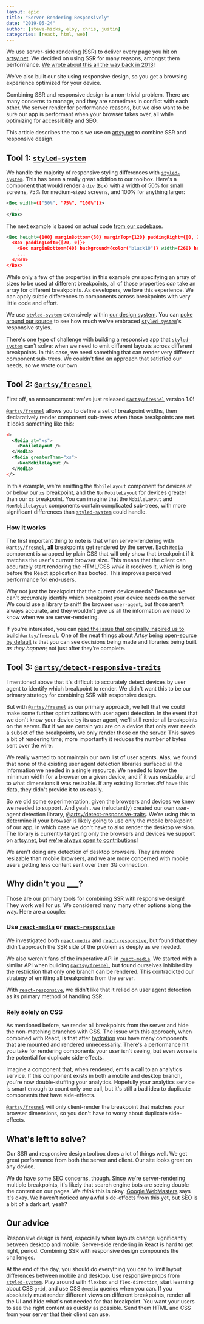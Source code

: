 ```yaml
---
layout: epic
title: "Server-Rendering Responsively"
date: "2019-05-24"
author: [steve-hicks, eloy, chris, justin]
categories: [react, html, web]
---
```


We use server-side rendering (SSR) to deliver every page you hit on [artsy.net](https://artsy.net). We decided on
using SSR for many reasons, amongst them performance.
[We wrote about this all the way back in 2013](https://artsy.github.io/blog/2013/11/30/rendering-on-the-server-and-client-in-node-dot-js/)!

We've also built our site using responsive design, so you get a browsing experience optimized for your device.

Combining SSR and responsive design is a non-trivial problem. There are many concerns to manage, and they are
sometimes in conflict with each other. We server render for performance reasons, but we also want to be sure our
app is performant when your browser takes over, all while optimizing for accessibility and SEO.

This article describes the tools we use on [artsy.net](https://artsy.net) to combine SSR and responsive design.

<!-- more -->

## Tool 1: [`styled-system`](https://styled-system.com)

We handle the majority of responsive styling differences with
[`styled-system`](https://styled-system.com/responsive-styles). This has been a really great addition to our
toolbox. Here's a component that would render a `div` (`Box`) with a width of 50% for small screens, 75% for
medium-sized screens, and 100% for anything larger:

```xml
<Box width={["50%", "75%", "100%"]}>
  ...
</Box>
```

The next example is based on actual code
[from our codebase](https://github.com/artsy/reaction/blob/f3dabb884d616c5c42bbd47b1432dc2a9456b8ca/src/Apps/Search/Components/SearchResultsSkeleton/Header.tsx#L6).

```xml
<Box height={100} marginBottom={30} marginTop={120} paddingRight={[0, 20]} paddingLeft={[0, 20]}>
  <Box paddingLeft={[20, 0]}>
    <Box marginBottom={40} background={color("black10")} width={260} height={20} />
    ...
  </Box>
</Box>
```

While only a few of the properties in this example _are_ specifying an array of sizes to be used at different
breakpoints, all of those properties _can_ take an array for different breakpoints. As developers, we love this
experience. We can apply subtle differences to components across breakpoints with very little code and effort.

We use [`styled-system`](https://styled-system.com) extensively within
[our design system](https://palette.artsy.net/). You can
[poke around our source](https://github.com/artsy/reaction/blob/f3dabb884d616c5c42bbd47b1432dc2a9456b8ca/src/Apps/Search/Components/SearchResultsSkeleton/Header.tsx#L6)
to see how much we've embraced [`styled-system`](https://styled-system.com)'s responsive styles.

There's one type of challenge with building a responsive app that [`styled-system`](https://styled-system.com)
can't solve: when we need to emit different layouts across different breakpoints. In this case, we need something
that can render very different component sub-trees. We couldn't find an approach that satisfied our needs, so we
wrote our own.

## Tool 2: [`@artsy/fresnel`](https://github.com/artsy/fresnel)

First off, an announcement: we've just released [`@artsy/fresnel`](https://github.com/artsy/fresnel) version 1.0!

[`@artsy/fresnel`](https://github.com/artsy/fresnel) allows you to define a set of breakpoint widths, then
declaratively render component sub-trees when those breakpoints are met. It looks something like this:

```xml
<>
  <Media at="xs">
    <MobileLayout />
  </Media>
  <Media greaterThan="xs">
    <NonMobileLayout />
  </Media>
</>
```

In this example, we're emitting the `MobileLayout` component for devices at or below our `xs` breakpoint, and the
`NonMobileLayout` for devices greater than our `xs` breakpoint. You can imagine that the `MobileLayout` and
`NonMobileLayout` components contain complicated sub-trees, with more significant differences than
[`styled-system`](https://styled-system.com) could handle.

### How it works

The first important thing to note is that when server-rendering with
[`@artsy/fresnel`](https://github.com/artsy/fresnel), **all** breakpoints get rendered by the server. Each `Media`
component is wrapped by plain CSS that will only show that breakpoint if it matches the user's current browser
size. This means that the client can accurately start rendering the HTML/CSS _while_ it receives it, which is long
before the React application has booted. This improves perceived performance for end-users.

Why not just the breakpoint that the current device needs? Because we can't _accurately_ identify which breakpoint
your device needs on the server. We could use a library to sniff the browser `user-agent`, but those aren't always
accurate, and they wouldn't give us all the information we need to know when we are server-rendering.

If you're interested, you can
[read the issue that originally inspired us to build `@artsy/fresnel`](https://github.com/artsy/reaction/issues/1367).
One of the neat things about Artsy being [open-source by default](/series/open-source-by-default/) is that you can
see decisions being made and libraries being built _as they happen_; not just after they're complete.

## Tool 3: [`@artsy/detect-responsive-traits`](https://github.com/artsy/detect-responsive-traits)

I mentioned above that it's difficult to accurately detect devices by user agent to identify which breakpoint to
render. We didn't want this to be our primary strategy for combining SSR with responsive design.

But with [`@artsy/fresnel`](https://github.com/artsy/fresnel) as our primary approach, we felt that we could make
some further optimizations with user agent detection. In the event that we don't know your device by its user
agent, we'll still render all breakpoints on the server. But if we are certain you are on a device that only ever
needs a subset of the breakpoints, we only render those on the server. This saves a bit of rendering time; more
importantly it reduces the number of bytes sent over the wire.

We really wanted to not maintain our own list of user agents. Alas, we found that none of the existing user agent
detection libraries surfaced all the information we needed in a single resource. We needed to know the minimum
width for a browser on a given device, and if it was resizable, and to what dimensions it was resizable. If any
existing libraries _did_ have this data, they didn't provide it to us easily.

So we did some experimentation, given the browsers and devices we knew we needed to support. And yeah...we
(reluctantly) created our own user-agent detection library,
[@artsy/detect-responsive-traits](https://github.com/artsy/detect-responsive-traits). We're using this to determine
if your browser is likely going to use only the mobile breakpoint of our app, in which case we don't have to also
render the desktop version. The library is currently targeting only the browsers and devices we support on
[artsy.net](artsy.net), but
[we're always open to contributions](https://github.com/artsy/detect-responsive-traits)!

We aren't doing any detection of desktop browsers. They are more resizable than mobile browsers, and we are more
concerned with mobile users getting less content sent over their 3G connection.

## Why didn't you \_\_\_?

Those are our primary tools for combining SSR with responsive design! They work well for us. We considered many
many other options along the way. Here are a couple:

### Use [`react-media`](https://github.com/ReactTraining/react-media) or [`react-responsive`](https://github.com/contra/react-responsive)

We investigated both [`react-media`](https://github.com/ReactTraining/react-media) and
[`react-responsive`](https://github.com/contra/react-responsive), but found that they didn't approach the SSR side
of the problem as deeply as we needed.

We also weren't fans of the imperative API in [`react-media`](https://github.com/ReactTraining/react-media). We
started with a similar API when building [`@artsy/fresnel`](https://github.com/artsy/fresnel), but found ourselves
inhibited by the restriction that only one branch can be rendered. This contradicted our strategy of emitting all
breakpoints from the server.

With [`react-responsive`](https://github.com/contra/react-responsive), we didn't like that it relied on user agent
detection as its primary method of handling SSR.

### Rely solely on CSS

As mentioned before, we render all breakpoints from the server and hide the non-matching branches with CSS. The
issue with this approach, when combined with React, is that after
[hydration](https://reactjs.org/docs/react-dom.html#hydrate) you have many components that are mounted and rendered
unnecessarily. There's a performance hit you take for rendering components your user isn't seeing, but even worse
is the potential for duplicate side-effects.

Imagine a component that, when rendered, emits a call to an analytics service. If this component exists in both a
mobile and desktop branch, you're now double-stuffing your analytics. Hopefully your analytics service is smart
enough to count only one call, but it's still a bad idea to duplicate components that have side-effects.

[`@artsy/fresnel`](https://github.com/artsy/fresnel) will only client-render the breakpoint that matches your
browser dimensions, so you don't have to worry about duplicate side-effects.

## What's left to solve?

Our SSR and responsive design toolbox does a lot of things well. We get great performance from both the server and
client. Our site looks great on any device.

We do have some SEO concerns, though. Since we're server-rendering multiple breakpoints, it's likely that search
engine bots are seeing double the content on our pages. We _think_ this is okay.
[Google WebMasters](https://youtu.be/WsgrSxCmMbM) says it's okay. We haven't noticed any awful side-effects from
this yet, but SEO is a bit of a dark art, yeah?

## Our advice

Responsive design is hard, especially when layouts change significantly between desktop and mobile. Server-side
rendering in React is hard to get right, period. Combining SSR with responsive design compounds the challenges.

At the end of the day, you should do everything you can to limit layout differences between mobile and desktop. Use
responsive props from [`styled-system`](https://styled-system.com). Play around with `flexbox` and
`flex-direction`, start learning about CSS `grid`, and use CSS `@media` queries when you can. If you absolutely
must render different views on different breakpoints, render all the UI and hide what's not needed for that
breakpoint. You want your users to see the right content as quickly as possible. Send them HTML and CSS from your
server that their client can use.
